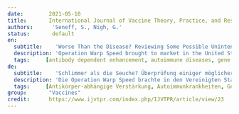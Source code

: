 ```yaml
---
date:        2021-05-10
title:       International Journal of Vaccine Theory, Practice, and Research 
authors:      'Seneff, S., Nigh, G.'
status:       default
en:
  subtitle:    'Worse Than the Disease? Reviewing Some Possible Unintended Consequences of the mRNA Vaccines Against COVID-19'
  description: 'Operation Warp Speed brought to market in the United States two mRNA vaccines, produced by Pfizer and Moderna. Interim data suggested high efficacy for both of these vaccines, which helped legitimize Emergency Use Authorization (EUA) by the FDA. However, the exceptionally rapid movement of these vaccines through controlled trials and into mass deployment raises multiple safety concerns. In this review we first describe the technology underlying these vaccines in detail. We then review both components of and the intended biological response to these vaccines, including production of the spike protein itself, and their potential relationship to a wide range of both acute and long-term induced pathologies, such as blood disorders, neurodegenerative diseases and autoimmune diseases. Among these potential induced pathologies, we discuss the relevance of prion-protein-related amino acid sequences within the spike protein. We also present a brief review of studies supporting the potential for spike protein “shedding”, transmission of the protein from a vaccinated to an unvaccinated person, resulting in symptoms induced in the latter. We finish by addressing a common point of debate, namely, whether or not these vaccines could modify the DNA of those receiving the vaccination. While there are no studies demonstrating definitively that this is happening, we provide a plausible scenario, supported by previously established pathways for transformation and transport of genetic material, whereby injected mRNA could ultimately be incorporated into germ cell DNA for transgenerational transmission. We conclude with our recommendations regarding surveillance that will help to clarify the long-term effects of these experimental drugs and allow us to better assess the true risk/benefit ratio of these novel technologies.'
  tags:     [antibody dependent enhancement, autoimmune diseases, gene editing, lipid nanoparticles, messenger RNA, prion diseases, reverse transcription, SARS-CoV-2 vaccines]
de: 
  subtitle:    'Schlimmer als die Seuche? Überprüfung einiger möglicher unbeabsichtigter Folgen der mRNA-Impfstoffe gegen COVID-19'
  description: 'Die Operation Warp Speed brachte in den Vereinigten Staaten zwei mRNA-Impfstoffe auf den Markt, die von Pfizer und Moderna hergestellt wurden. Vorläufige Daten deuteten auf eine hohe Wirksamkeit dieser beiden Impfstoffe hin, was dazu beitrug, dass die FDA die Notfallzulassung (EUA) erteilte. Die außergewöhnlich schnelle Entwicklung dieser Impfstoffe durch kontrollierte Versuche und den Masseneinsatz wirft jedoch zahlreiche Sicherheitsbedenken auf. In diesem Bericht beschreiben wir zunächst die Technologie, die diesen Impfstoffen zugrunde liegt, im Detail. Anschließend werden sowohl die Bestandteile dieser Impfstoffe als auch die beabsichtigte biologische Reaktion darauf, einschließlich der Produktion des Spike-Proteins selbst, sowie ihr möglicher Zusammenhang mit einem breiten Spektrum akuter und langfristiger induzierter Pathologien, wie Blutkrankheiten, neurodegenerative Erkrankungen und Autoimmunerkrankungen, untersucht. Im Zusammenhang mit diesen potenziell ausgelösten Pathologien wird die Bedeutung der mit Prion-Proteinen verwandten Aminosäuresequenzen im Spike-Protein erörtert. Außerdem geben wir einen kurzen Überblick über Studien, die die Möglichkeit des "Shedding" von Spike-Proteinen belegen, d. h. die Übertragung des Proteins von einer geimpften auf eine ungeimpfte Person, was bei letzterer zu Symptomen führt. Abschließend gehen wir auf einen häufig diskutierten Punkt ein, nämlich die Frage, ob diese Impfstoffe die DNA der Geimpften verändern könnten oder nicht. Auch wenn es keine Studien gibt, die dies eindeutig belegen, stellen wir ein plausibles Szenario vor, das durch bereits etablierte Wege für die Umwandlung und den Transport von genetischem Material gestützt wird, wonach die injizierte mRNA letztlich in die Keimzellen-DNA aufgenommen und transgenerational übertragen werden könnte. Wir schließen mit unseren Empfehlungen zur Überwachung, die zur Klärung der langfristigen Auswirkungen dieser experimentellen Medikamente beitragen und es uns ermöglichen werden, das tatsächliche Risiko-Nutzen-Verhältnis dieser neuartigen Technologien besser zu bewerten. Übersetzt mit www.DeepL.com/Translator (kostenlose Version)'
  tags:     [Antikörper-abhängige Verstärkung, Autoimmunkrankheiten, Gen-Editierung, Lipid-Nanopartikel, Boten-RNA, Prionenkrankheiten, reverse Transkription, SARS-CoV-2-Impfstoffe]
group:       "Vaccines"
credit:      https://www.ijvtpr.com/index.php/IJVTPR/article/view/23
---
```

